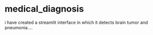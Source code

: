 # medical_diagnosis
i have created a streamlit interface in which it detects brain tumor and pneumonia....

